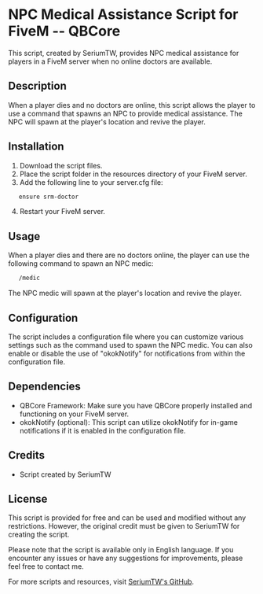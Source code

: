 # NPC Medical Assistance Script for FiveM -- QBCore

This script, created by SeriumTW, provides NPC medical assistance for players in a FiveM server when no online doctors are available.

## Description

When a player dies and no doctors are online, this script allows the player to use a command that spawns an NPC to provide medical assistance. The NPC will spawn at the player's location and revive the player.

## Installation

1. Download the script files.
2. Place the script folder in the resources directory of your FiveM server.
3. Add the following line to your server.cfg file:

```markdown
   ensure srm-doctor
```

4. Restart your FiveM server.

## Usage

When a player dies and there are no doctors online, the player can use the following command to spawn an NPC medic:

```markdown
   /medic
```

The NPC medic will spawn at the player's location and revive the player.

## Configuration

The script includes a configuration file where you can customize various settings such as the command used to spawn the NPC medic. You can also enable or disable the use of "okokNotify" for notifications from within the configuration file.

## Dependencies

- QBCore Framework: Make sure you have QBCore properly installed and functioning on your FiveM server.
- okokNotify (optional): This script can utilize okokNotify for in-game notifications if it is enabled in the configuration file.

## Credits

- Script created by SeriumTW

## License

This script is provided for free and can be used and modified without any restrictions. However, the original credit must be given to SeriumTW for creating the script.

Please note that the script is available only in English language. If you encounter any issues or have any suggestions for improvements, please feel free to contact me.

For more scripts and resources, visit [SeriumTW's GitHub](https://github.com/SeriumTW).
